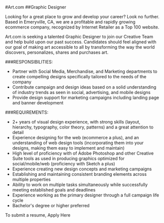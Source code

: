 #Art.com
##Graphic Designer

Looking for a great place to grow and develop your career? Look no further. Based in Emeryville, CA, we are a profitable and rapidly growing ecommerce company, recognized by Internet Retailer as a Top 100 website.

Art.com is seeking a talented Graphic Designer to join our Creative Team and help build upon our past success. Candidates should feel aligned with our goal of making art accessible to all by transforming the way the world discovers, personalizes, shares and purchases art.

###RESPONSIBILITIES:
* Partner with Social Media, Merchandise, and Marketing departments to create compelling designs specifically tailored to the needs of the company
* Contribute campaign and design ideas based on a solid understanding of industry trends as seen in social, advertising, and mobile designs
* Provide design support for marketing campaigns including landing page and banner development

###REQUIREMENTS:
* 2+ years of visual design experience, with strong skills (layout, hierarchy, typography, color theory, patterns) and a great attention to detail
* Experience designing for the web (ecommerce a plus), and an understanding of web design tools (incorporating them into your designs, making them easy to implement and maintain)
* High level of proficiency with of Adobe Photoshop and other Creative Suite tools as used in producing graphics optimized for social/mobile/web (proficiency with Sketch a plus)
* Experience creating new design concepts and marketing campaigns
* Establishing and maintaining consistent branding elements across multiple properties
* Ability to work on multiple tasks simultaneously while successfully meeting established goals and deadlines
* Experience working as the primary designer through a full campaign life cycle
* Bachelor's degree or higher preferred

To submit a resume, Apply Here
